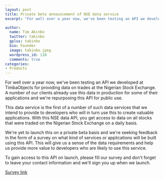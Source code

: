 ```yaml
---
layout: post
title: Private beta announcement of NSE data service
excerpt: "For well over a year now, we've been testing an API we developed at TimbaObjects for providing data on trades at the Nigerian Stock Exchange..."

author:
  name: Tim Akinbo
  twitter: takinbo
  gplus: takinbo 
  bio: Founder
  image: takinbo.jpeg
  wordpress_id: 118
  comments: true
categories:
- Products
---
```



For well over a year now, we've been testing an API we developed at TimbaObjects for providing data on trades at the Nigerian Stock Exchange. A number of our clients already use this data in production for some of their applications and we're repurposing this API for public use.

This data service is the first of a number of such data services that we intend to provide to developers who will in turn use this to create valuable applications. With this NSE data API, you get access to data on all stocks that were traded on the Nigerian Stock Exchange on a daily basis.

We're yet to launch this on a private beta basis and we're seeking feedback in the form of a survey on what kind of services or applications will be built using this API. This will give us a sense of the data requirements and help us provide more value to developers who are likely to use this service.

To gain access to this API on launch, please fill our survey and don't forget to leave your contact information and we'll sign you up when we launch.

[Survey link](http://bit.ly/lxlPpo)


